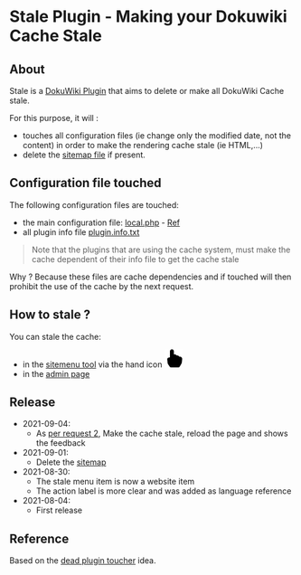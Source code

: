 # Stale Plugin - Making your Dokuwiki Cache Stale

## About

Stale is a [DokuWiki Plugin](https://www.dokuwiki.org/plugin:stale) that aims to delete or make all DokuWiki Cache stale.

For this purpose, it will :
  * touches all configuration files (ie change only the modified date, not the content) in order to make the rendering cache stale (ie HTML,...)
  * delete the [sitemap file](https://www.dokuwiki.org/sitemap) if present.


## Configuration file touched

The following configuration files are touched:

  * the main configuration file: [local.php](https://www.dokuwiki.org/config) - [Ref](https://www.dokuwiki.org/devel:caching#purging_the_cache)
  * all plugin info file [plugin.info.txt](https://www.dokuwiki.org/devel:plugin_info)

> Note that the plugins that are using the cache system, must make the cache dependent of their info file to get the cache stale

Why ? Because these files are cache dependencies and if touched will then prohibit the use of the cache by the next request.

## How to stale ?

You can stale the cache:

  * in the [sitemenu tool](https://www.dokuwiki.org/devel:menus) via the hand icon ![Hand index icon](images/hand-index-fill.svg)
  * in the [admin page](https://www.dokuwiki.org/admin_window)


## Release

  * 2021-09-04:
     * As [per request 2](https://github.com/ComboStrap/stale/issues/2), Make the cache stale, reload the page and shows the feedback
  * 2021-09-01:
     * Delete the [sitemap](https://www.dokuwiki.org/sitemap)
  * 2021-08-30:
     * The stale menu item is now a website item
     * The action label is more clear and was added as language reference
  * 2021-08-04:
     * First release

## Reference

Based on the [dead plugin toucher](https://github.com/anandr/dokuwiki-plugin-toucher/pull/2#issuecomment-809981442) idea.
